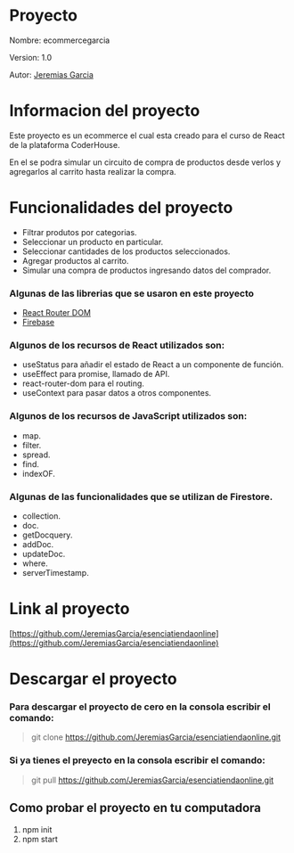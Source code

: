 # Proyecto

Nombre: ecommercegarcia

Version: 1.0

Autor: [Jeremias Garcia](https://github.com/JeremiasGarcia)

# Informacion del proyecto

Este proyecto es un ecommerce el cual esta creado para el curso de React de la plataforma CoderHouse.

En el se podra simular un circuito de compra de productos desde verlos y agregarlos al carrito hasta realizar la compra.

# Funcionalidades del proyecto
* Filtrar produtos por categorias.
* Seleccionar un producto en particular.
* Seleccionar cantidades de los productos seleccionados.
* Agregar productos al carrito.
* Simular una compra de productos ingresando datos del comprador.

### Algunas de las librerias que se usaron en este proyecto
* [React Router DOM](https://www.npmjs.com/package/react-router-dom)
* [Firebase](https://firebase.google.com/)

### Algunos de los recursos de React utilizados son:
* useStatus para añadir el estado de React a un componente de función.
* useEffect para promise, llamado de API.
* react-router-dom para el routing.
* useContext para pasar datos a otros componentes.

### Algunos de los recursos de JavaScript utilizados son:
* map.
* filter.
* spread.
* find.
* indexOF.

### Algunas de las funcionalidades que se utilizan de Firestore.
* collection.
* doc.
* getDocquery.
* addDoc.
* updateDoc.
* where.
* serverTimestamp.

# Link al proyecto
[https://github.com/JeremiasGarcia/esenciatiendaonline](https://github.com/JeremiasGarcia/esenciatiendaonline)

# Descargar el proyecto

### Para descargar el proyecto de cero en la consola escribir el comando:
> git clone https://github.com/JeremiasGarcia/esenciatiendaonline.git

### Si ya tienes el preyecto en la consola escribir el comando:
> git pull https://github.com/JeremiasGarcia/esenciatiendaonline.git

## Como probar el proyecto en tu computadora
1. npm init
2. npm start